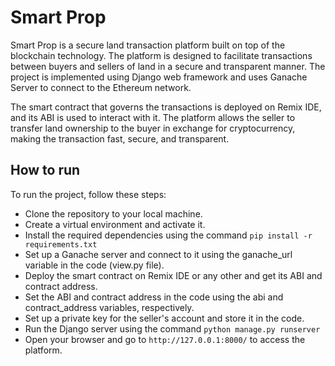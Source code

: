 # Smart Prop
Smart Prop is a secure land transaction platform built on top of the blockchain technology. The platform is designed to facilitate transactions between buyers and sellers of land in a secure and transparent manner. The project is implemented using Django web framework and uses Ganache Server to connect to the Ethereum network.

The smart contract that governs the transactions is deployed on Remix IDE, and its ABI is used to interact with it. The platform allows the seller to transfer land ownership to the buyer in exchange for cryptocurrency, making the transaction fast, secure, and transparent.

## How to run

To run the project, follow these steps:

- Clone the repository to your local machine.
- Create a virtual environment and activate it.
- Install the required dependencies using the command `pip install -r requirements.txt`
- Set up a Ganache server and connect to it using the ganache_url variable in the code (view.py file).
- Deploy the smart contract on Remix IDE or any other and get its ABI and contract address.
- Set the ABI and contract address in the code using the abi and contract_address variables, respectively.
- Set up a private key for the seller's account and store it in the code. 
- Run the Django server using the command `python manage.py runserver`
- Open your browser and go to `http://127.0.0.1:8000/` to access the platform.
